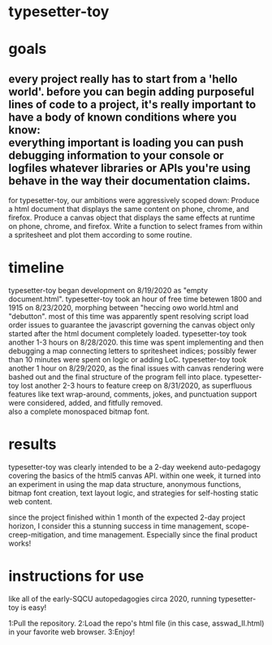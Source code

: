 # typesetter-toy
# goals  
every project really has to start from a 'hello world'.
before you can begin adding purposeful lines of code to a project, it's really important to have 
a body of known conditions where you know:  
everything important is loading
you can push debugging information to your console or logfiles
whatever libraries or APIs you're using behave in the way their documentation claims.
---
for typesetter-toy, our ambitions were aggressively scoped down:
Produce a html document that displays the same content on phone, chrome, and firefox.
Produce a canvas object that displays the same effects at runtime on phone, chrome, and firefox.
Write a function to select frames from within a spritesheet and plot them according to some routine.
# timeline
typesetter-toy began development on 8/19/2020 as "empty document.html".
typesetter-toy took an hour of free time betewen 1800 and 1915 on 8/23/2020, 
morphing between "heccing owo world.html and "debutton".
    most of this time was apparently spent resolving script load order issues to guarantee the javascript
	governing the canvas object only started after the html document completely loaded.
typesetter-toy took another 1-3 hours on 8/28/2020.
    this time was spent implementing and then debugging a map connecting letters to spritesheet indices;
	possibly fewer than 10 minutes were spent on logic or adding LoC.
typesetter-toy took another 1 hour on 8/29/2020, 
    as the final issues with canvas rendering were bashed out
    and the final structure of the program fell into place.
typesetter-toy lost another 2-3 hours to feature creep on 8/31/2020, 
    as superfluous features like text wrap-around, comments, jokes, 
	and punctuation support were considered, added, and fitfully removed.  
    also a complete monospaced bitmap font.
# results
typesetter-toy was clearly intended to be a 2-day weekend auto-pedagogy covering the basics of the html5 canvas API.
within one week, it turned into an experiment in using the map data structure, anonymous functions, 
bitmap font creation, text layout logic, and strategies for self-hosting static web content.

since the project finished within 1 month of the expected 2-day project horizon, I consider this a stunning success
in time management, scope-creep-mitigation, and time management.  Especially since the final product works!
# instructions for use
like all of the early-SQCU autopedagogies circa 2020, running typesetter-toy is easy!

1:Pull the repository.
2:Load the repo's html file (in this case, asswad_II.html) in your favorite web browser.
3:Enjoy!


